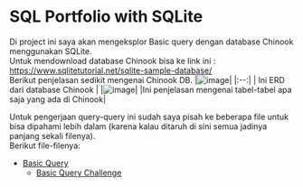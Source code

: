 # SQL Portfolio with SQLite
Di project ini saya akan mengeksplor Basic query dengan database Chinook menggunakan SQLite.<br> Untuk mendownload database Chinook bisa ke link ini : https://www.sqlitetutorial.net/sqlite-sample-database/<br>
Berikut penjelasan sedikit mengenai Chinook DB. 
|![image](https://github.com/zeinhanafi/SQLPortfolio/assets/36752861/6f521fd0-43fb-473e-bf90-be696fa43ae1)|
|:--:|
| Ini ERD dari database Chinook |
|![image](https://github.com/zeinhanafi/SQLPortfolio/assets/36752861/c1554ae1-d82b-4a5a-9b48-a05dea3f1caa)|
|Ini penjelasan mengenai tabel-tabel apa saja yang ada di Chinook|

Untuk pengerjaan query-query ini sudah saya pisah ke beberapa file untuk bisa dipahami lebih dalam (karena kalau ditaruh di sini semua jadinya panjang sekali filenya).<br>
Berikut file-filenya: 
- [Basic Query](https://github.com/zeinhanafi/SQLPortfolio/blob/main/SQL%20Portfolio%20with%20SQLite/Basic%20Query.md#basic-query)
  - [Basic Query Challenge](https://github.com/zeinhanafi/SQLPortfolio/blob/main/SQL%20Portfolio%20with%20SQLite/Basic%20Query%20-%20Challenges.md) 
